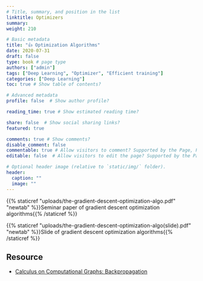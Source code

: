 ```yaml
---
# Title, summary, and position in the list
linktitle: Optimizers
summary: 
weight: 210

# Basic metadata
title: "👍 Optimization Algorithms"
date: 2020-07-31
draft: false
type: book # page type
authors: ["admin"]
tags: ["Deep Learning", "Optimizer", "Efficient training"]
categories: ["Deep Learning"]
toc: true # Show table of contents?

# Advanced metadata
profile: false  # Show author profile?

reading_time: true # Show estimated reading time?

share: false  # Show social sharing links?
featured: true

comments: true # Show comments?
disable_comment: false
commentable: true # Allow visitors to comment? Supported by the Page, Post, and Docs content types.
editable: false  # Allow visitors to edit the page? Supported by the Page, Post, and Docs content types.

# Optional header image (relative to `static/img/` folder).
header:
  caption: ""
  image: ""
---
```


{{% staticref "uploads/the-gradient-descent-optimization-algo.pdf" "newtab" %}}Seminar paper of gradient descent optimization algorithms{{% /staticref %}}

{{% staticref "uploads/the-gradient-descent-optimization-algo(slide).pdf" "newtab" %}}Slide of gradient descent optimization algorithms{{% /staticref %}}



## Resource

- [Calculus on Computational Graphs: Backpropagation](http://colah.github.io/posts/2015-08-Backprop/)

